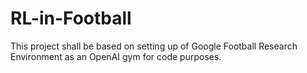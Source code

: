 # RL-in-Football
This project shall be based on setting up of Google Football Research Environment as an OpenAI gym for code purposes. 
